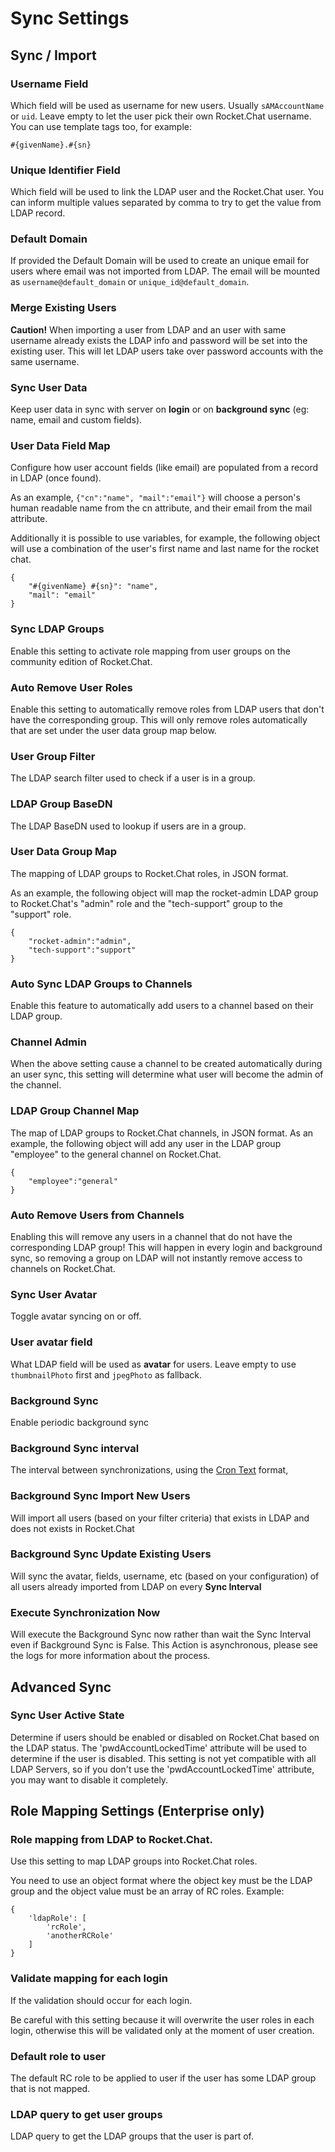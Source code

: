 # Sync Settings

## Sync / Import

### Username Field

Which field will be used as username for new users. Usually `sAMAccountName` or `uid`. Leave empty to let the user pick their own Rocket.Chat username. You can use template tags too, for example:

```text
#{givenName}.#{sn}
```

### Unique Identifier Field

Which field will be used to link the LDAP user and the Rocket.Chat user. You can inform multiple values separated by comma to try to get the value from LDAP record.

### Default Domain

If provided the Default Domain will be used to create an unique email for users where email was not imported from LDAP. The email will be mounted as `username@default_domain` or `unique_id@default_domain`.

### Merge Existing Users

**Caution!** When importing a user from LDAP and an user with same username already exists the LDAP info and password will be set into the existing user. This will let LDAP users take over password accounts with the same username.

### Sync User Data

Keep user data in sync with server on **login** or on **background sync** \(eg: name, email and custom fields\).

### User Data Field Map

Configure how user account fields \(like email\) are populated from a record in LDAP \(once found\).

As an example, `{"cn":"name", "mail":"email"}` will choose a person's human readable name from the cn attribute, and their email from the mail attribute.

Additionally it is possible to use variables, for example, the following object will use a combination of the user's first name and last name for the rocket chat.

```text
{
    "#{givenName} #{sn}": "name",
    "mail": "email"
}
```

### Sync LDAP Groups

Enable this setting to activate role mapping from user groups on the community edition of Rocket.Chat.

### Auto Remove User Roles

Enable this setting to automatically remove roles from LDAP users that don't have the corresponding group. This will only remove roles automatically that are set under the user data group map below.

### User Group Filter

The LDAP search filter used to check if a user is in a group.

### LDAP Group BaseDN

The LDAP BaseDN used to lookup if users are in a group.

### User Data Group Map

The mapping of LDAP groups to Rocket.Chat roles, in JSON format.

As an example, the following object will map the rocket-admin LDAP group to Rocket.Chat's "admin" role and the "tech-support" group to the "support" role.

```text
{
    "rocket-admin":"admin",
    "tech-support":"support"
}
```

### Auto Sync LDAP Groups to Channels

Enable this feature to automatically add users to a channel based on their LDAP group.

### Channel Admin

When the above setting cause a channel to be created automatically during an user sync, this setting will determine what user will become the admin of the channel.

### LDAP Group Channel Map

The map of LDAP groups to Rocket.Chat channels, in JSON format. As an example, the following object will add any user in the LDAP group "employee" to the general channel on Rocket.Chat.

```text
{
    "employee":"general"
}
```

### Auto Remove Users from Channels

Enabling this will remove any users in a channel that do not have the corresponding LDAP group! This will happen in every login and background sync, so removing a group on LDAP will not instantly remove access to channels on Rocket.Chat.

### Sync User Avatar

Toggle avatar syncing on or off.

### User avatar field

What LDAP field will be used as **avatar** for users. Leave empty to use `thumbnailPhoto` first and `jpegPhoto` as fallback.

### Background Sync

Enable periodic background sync

### Background Sync interval

The interval between synchronizations, using the [Cron Text](https://bunkat.github.io/later/parsers.html#text) format,

### Background Sync Import New Users

Will import all users \(based on your filter criteria\) that exists in LDAP and does not exists in Rocket.Chat

### Background Sync Update Existing Users

Will sync the avatar, fields, username, etc \(based on your configuration\) of all users already imported from LDAP on every **Sync Interval**

### Execute Synchronization Now

Will execute the Background Sync now rather than wait the Sync Interval even if Background Sync is False. This Action is asynchronous, please see the logs for more information about the process.

## Advanced Sync

### Sync User Active State

Determine if users should be enabled or disabled on Rocket.Chat based on the LDAP status. The 'pwdAccountLockedTime' attribute will be used to determine if the user is disabled. This setting is not yet compatible with all LDAP Servers, so if you don't use the 'pwdAccountLockedTime' attribute, you may want to disable it completely.

## Role Mapping Settings \(Enterprise only\)

### Role mapping from LDAP to Rocket.Chat.

Use this setting to map LDAP groups into Rocket.Chat roles.

You need to use an object format where the object key must be the LDAP group and the object value must be an array of RC roles. Example:

```text
{
    'ldapRole': [
        'rcRole',
        'anotherRCRole'
    ]
}
```

### Validate mapping for each login

If the validation should occur for each login.

Be careful with this setting because it will overwrite the user roles in each login, otherwise this will be validated only at the moment of user creation.

### Default role to user

The default RC role to be applied to user if the user has some LDAP group that is not mapped.

### LDAP query to get user groups

LDAP query to get the LDAP groups that the user is part of.

